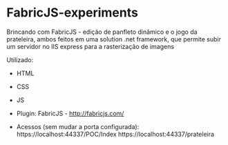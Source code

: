 # FabricJS-experiments
 
Brincando com FabricJS - edição de panfleto dinâmico e o jogo da prateleira, ambos feitos em uma solution .net framework, que permite subir um servidor no IIS express para a rasterização de imagens

Utilizado:

* HTML
* CSS
* JS

* Plugin:
FabricJS - http://fabricjs.com/

* Acessos (sem mudar a porta configurada):
https://localhost:44337/POC/Index
https://localhost:44337/prateleira
